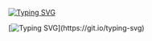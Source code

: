 [![Typing SVG](https://readme-typing-svg.demolab.com?font=Yatra+One&weight=900&size=50&duration=5&pause=1000&color=F70000&center=true&vCenter=true&repeat=false&width=1200&lines=%7C%7C+Arth+%7C%7C)](https://git.io/typing-svg)


[![Typing SVG](https://readme-typing-svg.demolab.com?font=Yatra+one&weight=900&duration=5&pause=1000&width=435&lines=Yess+!!+That's+my+name.)](https://git.io/typing-svg)
